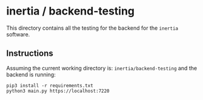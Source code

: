 # inertia / backend-testing

This directory contains all the testing for the backend for the `inertia` software.

## Instructions

Assuming the current working directory is: `inertia/backend-testing` and the backend is running:

```shell
pip3 install -r requirements.txt
python3 main.py https://localhost:7220
```
